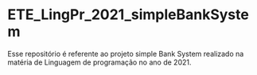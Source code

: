 # ETE_LingPr_2021_simpleBankSystem
Esse repositório é referente ao projeto simple Bank System realizado na matéria de Linguagem de programação no ano de 2021.
